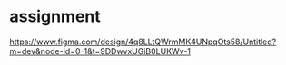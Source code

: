# assignment
https://www.figma.com/design/4q8LLtQWrmMK4UNpqOts58/Untitled?m=dev&node-id=0-1&t=9DDwvxUGiB0LUKWv-1
